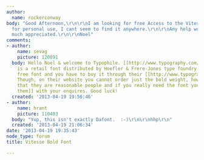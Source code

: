 ```yaml
---
author:
  name: rockerconway
body: "Good Afternoon,\r\n\r\nI am looking for free Access to the Vitesse Bold Font
  for personal use, I cant seem to find it anywhere.\r\n\r\nAny help would be very
  much appreciated.\r\n\r\nNoel"
comments:
- author:
    name: sevag
    picture: 120891
  body: Hello Noel & welcome to Typophile. [[http://www.typography.com/fonts/font_styles.php?productLineID=100036|Vitesse]]
    is a retail font distributed by Hoefler & Frere-Jones type foundry. It's not a
    free font and you have to buy it through their [[http://www.typography.com/fonts/font_styles.php?productLineID=100036|website]].
    Though, on their website you cannot order just the bold weight, however I believe
    that they are reasonable people and if you really need the font you could [[http://www.typography.com/ask/faq.php#Ft_11|contact
    them]] with your enquires. Good luck!
  created: '2013-04-19 19:56:46'
- author:
    name: hrant
    picture: 110403
  body: "Yup, this isn't exactly Dafont.  :-)\r\n\r\nhhp\r\n"
  created: '2013-04-19 21:06:34'
date: '2013-04-19 19:35:43'
node_type: forum
title: Vitesse Bold Font

---
```

